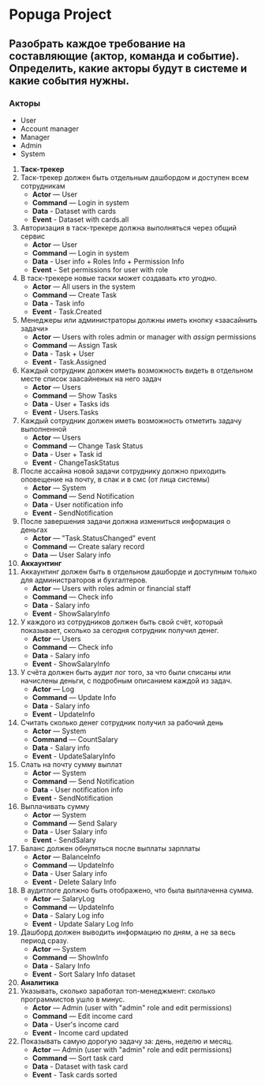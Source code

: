 # Popuga Project

## Разобрать каждое требование на составляющие (актор, команда и событие). Определить, какие акторы будут в системе и какие события нужны.
### Акторы
* User
* Account manager
* Manager
* Admin
* System

1. **Таск-трекер**
1. Таск-трекер должен быть отдельным дашбордом и доступен всем сотрудникам
      * **Actor** — User
      * **Command** — Login in system
      * **Data** - Dataset with cards
      * **Event** - Dataset with cards.all
2. Авторизация в таск-трекере должна выполняться через общий сервис
      * **Actor** — User
      * **Command** — Login in system
      * **Data** - User info + Roles Info + Permission Info
      * **Event** - Set permissions for user with role
3. В таск-трекере новые таски может создавать кто угодно.
      * **Actor** — All users in the system
      * **Command** — Create Task
      * **Data** - Task info
      * **Event** - Task.Created
4. Менеджеры или администраторы должны иметь кнопку «заасайнить задачи»
     * **Actor** — Users with roles admin or manager with *assign* permissions
     * **Command** — Assign Task
     * **Data** - Task + User
     * **Event** - Task.Assigned
5. Каждый сотрудник должен иметь возможность видеть в отдельном месте список заасайненых на него задач
     * **Actor** — Users
     * **Command** — Show Tasks
     * **Data** -  User + Tasks ids
     * **Event** - Users.Tasks
 6. Каждый сотрудник должен иметь возможность отметить задачу выполненной
      * **Actor** — Users
      * **Command** — Change Task Status
      * **Data** -  User + Task id
      * **Event** - ChangeTaskStatus
 7. После ассайна новой задачи сотруднику должно приходить оповещение на почту, в слак и в смс (от лица системы)
      * **Actor** — System
      * **Command** — Send Notification
      * **Data** -  User notification info
      * **Event** - SendNotification
8.  После завершения задачи должна измениться информация о деньгах
       * **Actor** — "Task.StatusChanged" event 
       * **Command** — Create salary record
       * **Data** — User Salary info
2. **Аккаунтинг**
1. Аккаунтинг должен быть в отдельном дашборде и доступным только для администраторов и бухгалтеров.
      * **Actor** —  Users with roles admin or financial staff
      * **Command** — Check info
      * **Data** - Salary info
      * **Event** - ShowSalaryInfo
2. У каждого из сотрудников должен быть свой счёт, который показывает, сколько за сегодня сотрудник получил денег.
      * **Actor** —  Users
      * **Command** — Check info
      * **Data** - Salary info
      * **Event** - ShowSalaryInfo
3. У счёта должен быть аудит лог того, за что были списаны или начислены деньги, с подробным описанием каждой из задач.
      * **Actor** —  Log
      * **Command** — Update Info
      * **Data** - Salary info
      * **Event** - UpdateInfo
4. Cчитать сколько денег сотрудник получил за рабочий день
      * **Actor** —  System
      * **Command** — CountSalary
      * **Data** - Salary info
      * **Event** - UpdateSalaryInfo
5. Cлать на почту сумму выплат
      * **Actor** — System
      * **Command** — Send Notification
      * **Data** -  User notification info
      * **Event** - SendNotification
6. Выплачивать сумму
     * **Actor** — System
     * **Command** — Send Salary
     * **Data** -  User Salary info
     * **Event** - SendSalary
7. Баланс должен обнуляться после выплаты зарплаты
     * **Actor** — BalanceInfo
     * **Command** — UpdateInfo
     * **Data** -  User Salary info
     * **Event** - Delete Salary Info
8. В аудитлоге должно быть отображено, что была выплаченна сумма.
     * **Actor** — SalaryLog
     * **Command** — UpdateInfo
     * **Data** -  Salary Log info
     * **Event** - Update Salary Log Info
9. Дашборд должен выводить информацию по дням, а не за весь период сразу.
     * **Actor** — System
     * **Command** — ShowInfo
     * **Data** -  Salary Info
     * **Event** - Sort Salary Info dataset
3. **Аналитика**
1. Указывать, сколько заработал топ-менеджмент: сколько программистов ушло в минус.
     * **Actor** — Admin (user with "admin" role and edit permissions)
     * **Command** — Edit income card
     * **Data** - User's income card
     * **Event** - Income card updated
2. Показывать самую дорогую задачу за: день, неделю и месяц.
     * **Actor** — Admin (user with "admin" role and edit permissions)
     * **Command** — Sort task card
     * **Data** - Dataset with task card
     * **Event** - Task cards sorted
